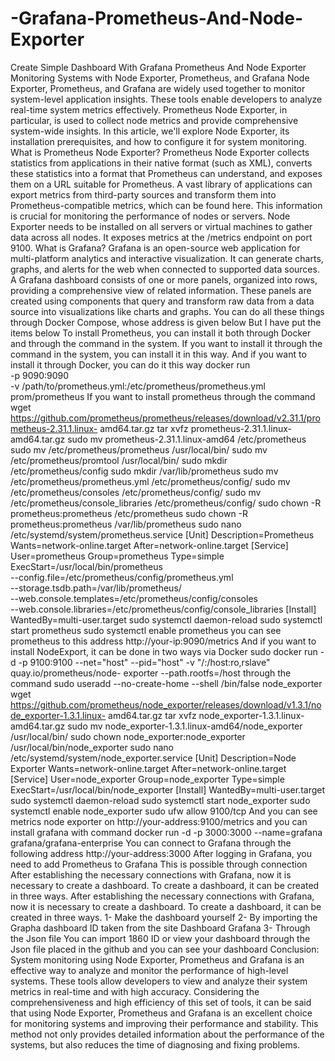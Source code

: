 # -Grafana-Prometheus-And-Node-Exporter
Create Simple Dashboard With Grafana Prometheus And Node Exporter
Monitoring Systems with Node Exporter, Prometheus, and Grafana
Node Exporter, Prometheus, and Grafana are widely used together to monitor
system-level application insights. These tools enable developers to analyze real-time
system metrics effectively. Prometheus Node Exporter, in particular, is used to collect
node metrics and provide comprehensive system-wide insights.
In this article, we'll explore Node Exporter, its installation prerequisites, and how to
configure it for system monitoring.
What is Prometheus Node Exporter?
Prometheus Node Exporter collects statistics from applications in their native format
(such as XML), converts these statistics into a format that Prometheus can
understand, and exposes them on a URL suitable for Prometheus. A vast library of
applications can export metrics from third-party sources and transform them into
Prometheus-compatible metrics, which can be found here.
This information is crucial for monitoring the performance of nodes or servers. Node
Exporter needs to be installed on all servers or virtual machines to gather data across
all nodes. It exposes metrics at the /metrics endpoint on port 9100.
What is Grafana?
Grafana is an open-source web application for multi-platform analytics and
interactive visualization. It can generate charts, graphs, and alerts for the web when
connected to supported data sources. A Grafana dashboard consists of one or more
panels, organized into rows, providing a comprehensive view of related information.
These panels are created using components that query and transform raw data from
a data source into visualizations like charts and graphs.
You can do all these things through Docker Compose, whose address is given below
But I have put the items below
To install Prometheus, you can install it both through Docker and through the
command in the system. If you want to install it through the command in the system,
you can install it in this way. And if you want to install it through Docker, you can do
it this way
docker run \
-p 9090:9090 \
-v /path/to/prometheus.yml:/etc/prometheus/prometheus.yml \
prom/prometheus
If you want to install prometheus through the command
wget https://github.com/prometheus/prometheus/releases/download/v2.31.1/prometheus-2.31.1.linux-
amd64.tar.gz
tar xvfz prometheus-2.31.1.linux-amd64.tar.gz
sudo mv prometheus-2.31.1.linux-amd64 /etc/prometheus
sudo mv /etc/prometheus/prometheus /usr/local/bin/
sudo mv /etc/prometheus/promtool /usr/local/bin/
sudo mkdir /etc/prometheus/config
sudo mkdir /var/lib/prometheus
sudo mv /etc/prometheus/prometheus.yml /etc/prometheus/config/
sudo mv /etc/prometheus/consoles /etc/prometheus/config/
sudo mv /etc/prometheus/console_libraries /etc/prometheus/config/
sudo chown -R prometheus:prometheus /etc/prometheus
sudo chown -R prometheus:prometheus /var/lib/prometheus
sudo nano /etc/systemd/system/prometheus.service
[Unit]
Description=Prometheus
Wants=network-online.target
After=network-online.target
[Service]
User=prometheus
Group=prometheus
Type=simple
ExecStart=/usr/local/bin/prometheus \
--config.file=/etc/prometheus/config/prometheus.yml \
--storage.tsdb.path=/var/lib/prometheus/ \
--web.console.templates=/etc/prometheus/config/consoles \
--web.console.libraries=/etc/prometheus/config/console_libraries
[Install]
WantedBy=multi-user.target
sudo systemctl daemon-reload
sudo systemctl start prometheus
sudo systemctl enable prometheus
you can see prometheus to this address http://your-ip:9090/metrics
And if you want to install NodeExport, it can be done in two ways
via Docker
sudo docker run -d -p 9100:9100 --net="host" --pid="host" -v "/:/host:ro,rslave" quay.io/prometheus/node-
exporter --path.rootfs=/host
through the command
sudo useradd --no-create-home --shell /bin/false node_exporter
wget https://github.com/prometheus/node_exporter/releases/download/v1.3.1/node_exporter-1.3.1.linux-
amd64.tar.gz
tar xvfz node_exporter-1.3.1.linux-amd64.tar.gz
sudo mv node_exporter-1.3.1.linux-amd64/node_exporter /usr/local/bin/
sudo chown node_exporter:node_exporter /usr/local/bin/node_exporter
sudo nano /etc/systemd/system/node_exporter.service
[Unit]
Description=Node Exporter
Wants=network-online.target
After=network-online.target
[Service]
User=node_exporter
Group=node_exporter
Type=simple
ExecStart=/usr/local/bin/node_exporter
[Install]
WantedBy=multi-user.target
sudo systemctl daemon-reload
sudo systemctl start node_exporter
sudo systemctl enable node_exporter
sudo ufw allow 9100/tcp
And you can see metrics node exporter on http://your-address:9100/metrics
and you can install grafana with command
docker run -d -p 3000:3000 --name=grafana grafana/grafana-enterprise
You can connect to Grafana through the following address
http://your-address:3000
After logging in Grafana, you need to add Prometheus to Grafana
This is possible through connection
After establishing the necessary connections with Grafana, now it is necessary to
create a dashboard. To create a dashboard, it can be created in three ways.
After establishing the necessary connections with Grafana, now it is necessary to
create a dashboard. To create a dashboard, it can be created in three ways.
1- Make the dashboard yourself
2- By importing the Grapha dashboard ID taken from the site Dashboard Grafana
3- Through the Json file
You can import 1860 ID or view your dashboard through the Json file placed in the
github
and you can see your dashboard
Conclusion:
System monitoring using Node Exporter, Prometheus and Grafana is an effective way
to analyze and monitor the performance of high-level systems. These tools allow
developers to view and analyze their system metrics in real-time and with high
accuracy.
Considering the comprehensiveness and high efficiency of this set of tools, it can be
said that using Node Exporter, Prometheus and Grafana is an excellent choice for
monitoring systems and improving their performance and stability. This method not
only provides detailed information about the performance of the systems, but also
reduces the time of diagnosing and fixing problems.
